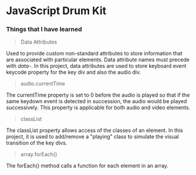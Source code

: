 # JavaScript Drum Kit  
  
### Things that I have learned  

> Data Attributes  

Used to provide custom non-standard attributes to store information that are associated with particular elements. Data attribute names must precede with _data-_. In this project, data attributes are used to store keyboard event keycode property for the key div and also the audio div.  

> audio.currentTime  

The currentTime property is set to 0 before the audio is played so that if the same keydown event is detected in succession, the audio would be played successively. This property is applicable for both audio and video elements. 

> classList  

The classList property allows access of the classes of an element. In this project, it is used to add/remove a "playing" class to simulate the visual transition of the key divs.

> array.forEach()  

The forEach() method calls a function for each element in an array. 